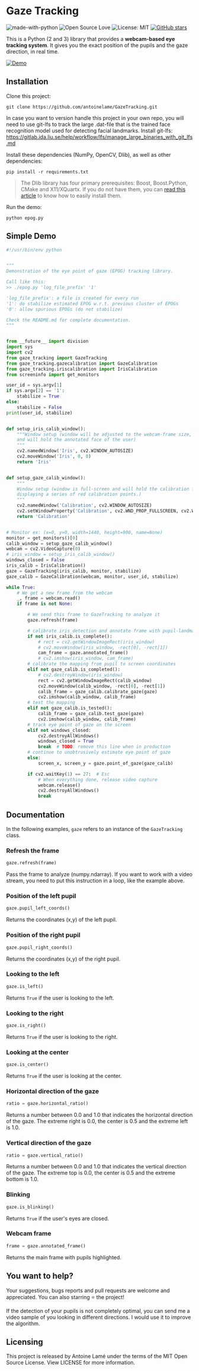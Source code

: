 # Gaze Tracking

![made-with-python](https://img.shields.io/badge/Made%20with-Python-1f425f.svg)
![Open Source Love](https://badges.frapsoft.com/os/v1/open-source.svg?v=103)
![License: MIT](https://img.shields.io/badge/License-MIT-yellow.svg)
[![GitHub stars](https://img.shields.io/github/stars/antoinelame/GazeTracking.svg?style=social)](https://github.com/antoinelame/GazeTracking/stargazers)

This is a Python (2 and 3) library that provides a **webcam-based eye tracking system**. It gives you the exact position of the pupils and the gaze direction, in real time.

[![Demo](https://i.imgur.com/WNqgQkO.gif)](https://youtu.be/YEZMk1P0-yw)

## Installation

Clone this project:

```
git clone https://github.com/antoinelame/GazeTracking.git
```

In case you want to version handle this project in your own repo, you will need to use git-lfs to track the large .dat-file 
that is the trained face recognition model used for detecting facial landmarks. 
Install git-lfs: https://gitlab.ida.liu.se/help/workflow/lfs/manage_large_binaries_with_git_lfs.md

Install these dependencies (NumPy, OpenCV, Dlib), as well as other dependencies:

```
pip install -r requirements.txt
```

> The Dlib library has four primary prerequisites: Boost, Boost.Python, CMake and X11/XQuartx. If you do not have them, you can [read this article](https://www.pyimagesearch.com/2017/03/27/how-to-install-dlib/) to know how to easily install them.

Run the demo:

```
python epog.py
```

## Simple Demo

```python
#!/usr/bin/env python


"""
Demonstration of the eye point of gaze (EPOG) tracking library.

Call like this:
>> ./epog.py 'log_file_prefix' '1'

'log_file_prefix': a file is created for every run
'1': do stabilize estimated EPOG w.r.t. previous cluster of EPOGs
'0': allow spurious EPOGs (do not stabilize)

Check the README.md for complete documentation.
"""


from __future__ import division
import sys
import cv2
from gaze_tracking import GazeTracking
from gaze_tracking.gazecalibration import GazeCalibration
from gaze_tracking.iriscalibration import IrisCalibration
from screeninfo import get_monitors

user_id = sys.argv[1]
if sys.argv[2] == '1':
    stabilize = True
else:
    stabilize = False
print(user_id, stabilize)


def setup_iris_calib_window():
    """Window setup (window will be adjusted to the webcam-frame size,
    and will hold the annotated face of the user)
    """
    cv2.namedWindow('Iris', cv2.WINDOW_AUTOSIZE)
    cv2.moveWindow('Iris', 0, 0)
    return 'Iris'


def setup_gaze_calib_window():
    """
    Window setup (window is full-screen and will hold the calibration frame,
    displaying a series of red calibration points.)
    """
    cv2.namedWindow('Calibration', cv2.WINDOW_AUTOSIZE)
    cv2.setWindowProperty('Calibration', cv2.WND_PROP_FULLSCREEN, cv2.WINDOW_FULLSCREEN)
    return 'Calibration'


# Monitor ex: (x=0, y=0, width=1440, height=900, name=None)
monitor = get_monitors()[0]
calib_window = setup_gaze_calib_window()
webcam = cv2.VideoCapture(0)
# iris_window = setup_iris_calib_window()
windows_closed = False
iris_calib = IrisCalibration()
gaze = GazeTracking(iris_calib, monitor, stabilize)
gaze_calib = GazeCalibration(webcam, monitor, user_id, stabilize)

while True:
    # We get a new frame from the webcam
    _, frame = webcam.read()
    if frame is not None:

        # We send this frame to GazeTracking to analyze it
        gaze.refresh(frame)

        # calibrate iris_detection and annotate frame with pupil-landmarks
        if not iris_calib.is_complete():
            # rect = cv2.getWindowImageRect(iris_window)
            # cv2.moveWindow(iris_window, -rect[0], -rect[1])
            cam_frame = gaze.annotated_frame()
            # cv2.imshow(iris_window, cam_frame)
        # calibrate the mapping from pupil to screen coordinates
        elif not gaze_calib.is_completed():
            # cv2.destroyWindow(iris_window)
            rect = cv2.getWindowImageRect(calib_window)
            cv2.moveWindow(calib_window, -rect[0], -rect[1])
            calib_frame = gaze_calib.calibrate_gaze(gaze)
            cv2.imshow(calib_window, calib_frame)
        # test the mapping
        elif not gaze_calib.is_tested():
            calib_frame = gaze_calib.test_gaze(gaze)
            cv2.imshow(calib_window, calib_frame)
        # track eye point of gaze on the screen
        elif not windows_closed:
            cv2.destroyAllWindows()
            windows_closed = True
            break  # TODO: remove this line when in production
        # continue to unobtrusively estimate eye point of gaze
        else:
            screen_x, screen_y = gaze.point_of_gaze(gaze_calib)

        if cv2.waitKey(1) == 27:  # Esc
            # When everything done, release video capture
            webcam.release()
            cv2.destroyAllWindows()
            break
```

## Documentation

In the following examples, `gaze` refers to an instance of the `GazeTracking` class.

### Refresh the frame

```python
gaze.refresh(frame)
```

Pass the frame to analyze (numpy.ndarray). If you want to work with a video stream, you need to put this instruction in a loop, like the example above.

### Position of the left pupil

```python
gaze.pupil_left_coords()
```

Returns the coordinates (x,y) of the left pupil.

### Position of the right pupil

```python
gaze.pupil_right_coords()
```

Returns the coordinates (x,y) of the right pupil.

### Looking to the left

```python
gaze.is_left()
```

Returns `True` if the user is looking to the left.

### Looking to the right

```python
gaze.is_right()
```

Returns `True` if the user is looking to the right.

### Looking at the center

```python
gaze.is_center()
```

Returns `True` if the user is looking at the center.

### Horizontal direction of the gaze

```python
ratio = gaze.horizontal_ratio()
```

Returns a number between 0.0 and 1.0 that indicates the horizontal direction of the gaze. The extreme right is 0.0, the center is 0.5 and the extreme left is 1.0.

### Vertical direction of the gaze

```python
ratio = gaze.vertical_ratio()
```

Returns a number between 0.0 and 1.0 that indicates the vertical direction of the gaze. The extreme top is 0.0, the center is 0.5 and the extreme bottom is 1.0.

### Blinking

```python
gaze.is_blinking()
```

Returns `True` if the user's eyes are closed.

### Webcam frame

```python
frame = gaze.annotated_frame()
```

Returns the main frame with pupils highlighted.

## You want to help?

Your suggestions, bugs reports and pull requests are welcome and appreciated. You can also starring ⭐️ the project!

If the detection of your pupils is not completely optimal, you can send me a video sample of you looking in different directions. I would use it to improve the algorithm.

## Licensing

This project is released by Antoine Lamé under the terms of the MIT Open Source License. View LICENSE for more information.
